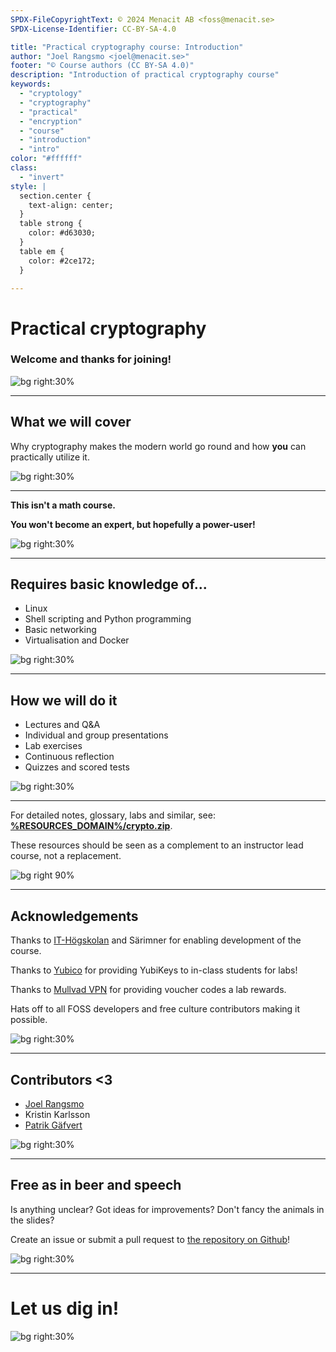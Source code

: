 ```yaml
---
SPDX-FileCopyrightText: © 2024 Menacit AB <foss@menacit.se>
SPDX-License-Identifier: CC-BY-SA-4.0

title: "Practical cryptography course: Introduction"
author: "Joel Rangsmo <joel@menacit.se>"
footer: "© Course authors (CC BY-SA 4.0)"
description: "Introduction of practical cryptography course"
keywords:
  - "cryptology"
  - "cryptography"
  - "practical"
  - "encryption"
  - "course"
  - "introduction"
  - "intro"
color: "#ffffff"
class:
  - "invert"
style: |
  section.center {
    text-align: center;
  }
  table strong {
    color: #d63030;
  }
  table em {
    color: #2ce172;
  }

---
```

<!-- _footer: "%ATTRIBUTION_PREFIX% Bret Bernhoft (CC0 1.0)" -->
# Practical cryptography
### Welcome and thanks for joining!

![bg right:30%](images/00-cyberpunk.jpg)

<!--
Welcome participants and wait for everyone to get settled.
Introduction of the lecturers and their background.

Segue: In this part of the course we'll talk about cryptography...
-->

---
<!-- _footer: "%ATTRIBUTION_PREFIX% ESA (CC BY-SA 3.0 IGO)" -->
## What we will cover
Why cryptography makes the modern world go round and how **you** can practically utilize it.

![bg right:30%](images/00-satellite_photo.jpg)

<!--
- Sounds quite hyperbolic, doesn't it?

- Examples of how you already relied on it today

- Did you go to take the bus/subway this morning? Did you check your bank account? Did you send a
nude/talk to your psychologist online? Did you buy a sandwich? Did you connect to school wifi? Then
you've relied on cryptography. So do spooks, dissidents, mega-corps and criminals.

- What first comes to mind when talking about cryptography is encryption, that is to keep
information secret, but as we'll see throughout the course there are many other use-cases.
-->

---
<!-- _footer: "%ATTRIBUTION_PREFIX% Damien McMahon (CC BY 2.0)" -->
**This isn't a math course.**  
  
**You won't become an expert, but hopefully a power-user!**

![bg right:30%](images/00-satellite_dish.jpg)

<!--
- Cryptography relies on a lot of mathematical voodoo

- While important knowledge, the mathematical/technical implementation details isn't necessarily
required to make use of the technology

- The are lots of great resources online for those interested in dark magic behind cryptography,
but the focus on this course will be highly practical and the majority of time will be spent on how
various cryptographic primitives/technologies can be used and when they shouldn't be

- It's a huge subject, we won't be able to go into details regarding everything but instead focus
on the most relevant areas
-->

---
<!-- _footer: "%ATTRIBUTION_PREFIX% Fritzchens Fritz (CC0 1.0)" -->
## Requires basic knowledge of...
- Linux
- Shell scripting and Python programming
- Basic networking
- Virtualisation and Docker

![bg right:30%](images/00-chip_closeup.jpg)

---
<!-- _footer: "%ATTRIBUTION_PREFIX% Amy Nelson (CC BY 3.0)" -->
## How we will do it
- Lectures and Q&A
- Individual and group presentations
- Lab exercises
- Continuous reflection
- Quizzes and scored tests

![bg right:30%](images/00-lizard.jpg)

<!--
- We'll cover lots of things in a short amount of time

- In order to be able to do this we'll use scientifically proven methods to Make It Stick

- Basically what the slide says

- Don't forget to have fun!

- If available, show detailed course schedule
-->

---
For detailed notes, glossary, labs and similar, see:   
**[%RESOURCES_DOMAIN%/crypto.zip](https://%RESOURCES_DOMAIN%/crypto.zip)**.  
  
These resources should be seen as a complement to an instructor lead course, not a replacement.

![bg right 90%](qr_codes/presentation_zip.link.svg)

<!--
- There are several resources to help you learn

- Speaker notes in slides are heavily recommended for recaps/deep diving

- May also be available through LMS, depending on how the course is consumed

- The course is designed to be instructor lead, won't make the most of it on your own, see as aid

- Presentations may be recorded, but only the speaker side for good and bad
-->

---
<!-- _footer: "%ATTRIBUTION_PREFIX% Sergio Delgado (CC BY 2.0)" -->
## Acknowledgements
Thanks to [IT-Högskolan](https://www.iths.se/) and Särimner for enabling development of the course.
  
Thanks to [Yubico](https://www.yubico.com/) for providing YubiKeys to in-class students for labs!    
  
Thanks to [Mullvad VPN](https://mullvad.net/) for providing voucher codes a lab rewards.  
  
Hats off to all FOSS developers and free culture contributors making it possible.

![bg right:30%](images/00-sloth.jpg)

<!--
The course wouldn't be available if it wasn't for financial support - Thanks!
-->

---
<!-- _footer: "%ATTRIBUTION_PREFIX% Sergio Delgado (CC BY 2.0)" -->
## Contributors <3
- [Joel Rangsmo](https://github.com/doctor-love)
- Kristin Karlsson
- [Patrik Gäfvert](https://github.com/patrikgafvert)

![bg right:30%](images/00-sloth.jpg)

<!--
People who have contributed to the course
-->

---
<!-- _footer: "%ATTRIBUTION_PREFIX% Jorge Franganillo (CC BY 2.0)" -->
## Free as in beer and speech
Is anything unclear? Got ideas for improvements? Don't fancy the animals in the slides?  
  
Create an issue or submit a pull request to
[the repository on Github](https://github.com/menacit/practical\_cryptography\_course)!

![bg right:30%](images/00-forest.jpg)

<!--
- Encourage participants to make the course better

- Learners are likely the best to provide critique, lecturers are likely a bit home-blind

- No cats or dogs allowed!

- Feel free to share it with friends or use it yourself later in your career
-->

---
<!-- _footer: "%ATTRIBUTION_PREFIX% Dennis van Zuijlekom (CC BY-SA 2.0)" -->
# Let us dig in!

![bg right:30%](images/00-lock.jpg)